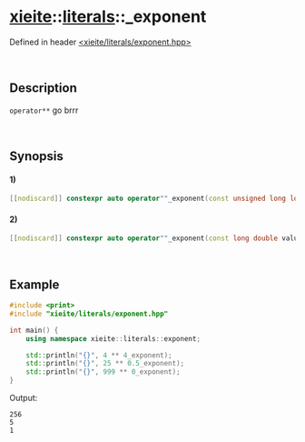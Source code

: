 # [xieite](../../xieite.md)\:\:[literals](../../literals.md)\:\:\_exponent
Defined in header [<xieite/literals/exponent.hpp>](../../../include/xieite/literals/exponent.hpp)

&nbsp;

## Description
`operator**` go brrr

&nbsp;

## Synopsis
#### 1)
```cpp
[[nodiscard]] constexpr auto operator""_exponent(const unsigned long long int value) noexcept;
```
#### 2)
```cpp
[[nodiscard]] constexpr auto operator""_exponent(const long double value) noexcept;
```

&nbsp;

## Example
```cpp
#include <print>
#include "xieite/literals/exponent.hpp"

int main() {
    using namespace xieite::literals::exponent;

    std::println("{}", 4 ** 4_exponent);
    std::println("{}", 25 ** 0.5_exponent);
    std::println("{}", 999 ** 0_exponent);
}
```
Output:
```
256
5
1
```
